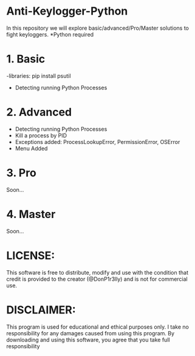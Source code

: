 # Anti-Keylogger-Python
In this repository we will explore basic/advanced/Pro/Master solutions to fight keyloggers.
*Python required

# 1. Basic
-libraries: pip install psutil
- Detecting running Python Processes


# 2. Advanced
- Detecting running Python Processes
- Kill a process by PID
- Exceptions added: ProcessLookupError, PermissionError, OSError
- Menu Added


# 3. Pro 
Soon...


# 4. Master 
Soon...




# LICENSE:
This software is free to distribute, modify and use with the condition that credit is provided to the creator (@DonP1r3lly) and is not for commercial use.

# DISCLAIMER:
This program is used for educational and ethical purposes only. I take no responsibility for any damages caused from using this program. By downloading and using this software, you agree that you take full responsibility 
